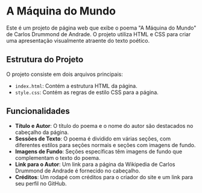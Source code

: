 # A Máquina do Mundo

Este é um projeto de página web que exibe o poema "A Máquina do Mundo" de Carlos Drummond de Andrade. O projeto utiliza HTML e CSS para criar uma apresentação visualmente atraente do texto poético.

## Estrutura do Projeto

O projeto consiste em dois arquivos principais:

- `index.html`: Contém a estrutura HTML da página.
- `style.css`: Contém as regras de estilo CSS para a página.

## Funcionalidades

- **Título e Autor**: O título do poema e o nome do autor são destacados no cabeçalho da página.
- **Sessões de Texto**: O poema é dividido em várias seções, com diferentes estilos para seções normais e seções com imagens de fundo.
- **Imagens de Fundo**: Seções específicas têm imagens de fundo que complementam o texto do poema.
- **Link para o Autor**: Um link para a página da Wikipedia de Carlos Drummond de Andrade é fornecido no cabeçalho.
- **Créditos**: Um rodapé com créditos para o criador do site e um link para seu perfil no GitHub.

